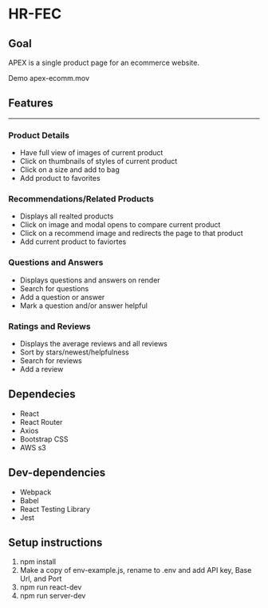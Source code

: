 # **HR-FEC**

## Goal
APEX is a single product page for an ecommerce website.

Demo
apex-ecomm.mov



## Features
_______________________________________________________

### Product Details
- Have full view of images of current product
- Click on thumbnails of styles of current product
- Click on a size and add to bag
- Add product to favorites

### Recommendations/Related Products
- Displays all realted products
- Click on image and modal opens to compare current product
- Click on a recommend image and redirects the page to that product
- Add current product to faviortes

### Questions and Answers
- Displays questions and answers on render
- Search for questions
- Add a question or answer
- Mark a question and/or answer helpful

### Ratings and Reviews
- Displays the average reviews and all reviews
- Sort by stars/newest/helpfulness
- Search for reviews
- Add a review


## Dependecies
- React
- React Router
- Axios
- Bootstrap CSS
- AWS s3

## Dev-dependencies
- Webpack
- Babel
- React Testing Library
- Jest

## Setup instructions
1. npm install
2. Make a copy of env-example.js, rename to .env and add API key, Base Url, and Port
3. npm run react-dev
4. npm run server-dev
